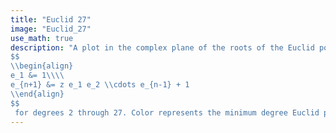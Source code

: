```yaml
---
title: "Euclid 27"
image: "Euclid_27"
use_math: true
description: "A plot in the complex plane of the roots of the Euclid polynomials
$$
\\begin{align}
e_1 &= 1\\\\
e_{n+1} &= z e_1 e_2 \\cdots e_{n-1} + 1
\\end{align}
$$
 for degrees 2 through 27. Color represents the minimum degree Euclid polynomial the root is a solution of. The plot is viewed on [-1.5-i, 0.5+i]. Plot produced by Eunice Chan."
---
```

